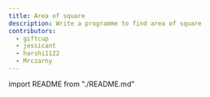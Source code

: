 ```yaml
---
title: Area of square
description: Write a programme to find area of square
contributors:
  - giftcup
  - jessicant
  - harshi1122
  - Mrczarny
---
```


import README from "./README.md"

<README />

